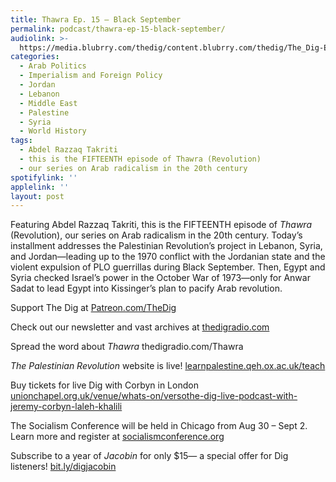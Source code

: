 ```yaml
---
title: Thawra Ep. 15 – Black September
permalink: podcast/thawra-ep-15-black-september/
audiolink: >-
  https://media.blubrry.com/thedig/content.blubrry.com/thedig/The_Dig-Ep_451-Takriti.mp3
categories:
  - Arab Politics
  - Imperialism and Foreign Policy
  - Jordan
  - Lebanon
  - Middle East
  - Palestine
  - Syria
  - World History
tags:
  - Abdel Razzaq Takriti
  - this is the FIFTEENTH episode of Thawra (Revolution)
  - our series on Arab radicalism in the 20th century
spotifylink: ''
applelink: ''
layout: post
---
```


Featuring Abdel Razzaq Takriti, this is the FIFTEENTH episode of *Thawra* (Revolution), our series on Arab radicalism in the 20th century. Today’s installment addresses the Palestinian Revolution’s project in Lebanon, Syria, and Jordan—leading up to the 1970 conflict with the Jordanian state and the violent expulsion of PLO guerrillas during Black September. Then, Egypt and Syria checked Israel’s power in the October War of 1973—only for Anwar Sadat to lead Egypt into Kissinger’s plan to pacify Arab revolution.

Support The Dig at [Patreon.com/TheDig](http://patreon.com/TheDig)

Check out our newsletter and vast archives at [thedigradio.com](http://thedigradio.com)

Spread the word about *Thawra* thedigradio.com/Thawra

*The Palestinian Revolution* website is live! [learnpalestine.qeh.ox.ac.uk/teach](http://learnpalestine.qeh.ox.ac.uk/teach)

Buy tickets for live Dig with Corbyn in London [unionchapel.org.uk/venue/whats-on/versothe-dig-live-podcast-with-jeremy-corbyn-laleh-khalili](http://unionchapel.org.uk/venue/whats-on/versothe-dig-live-podcast-with-jeremy-corbyn-laleh-khalili)

The Socialism Conference will be held in Chicago from Aug 30 – Sept 2. Learn more and register at [socialismconference.org](http://socialismconference.org)

Subscribe to a year of *Jacobin* for only $15— a special offer for Dig listeners! [bit.ly/digjacobin](http://bit.ly/digjacobin)

